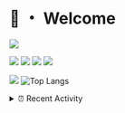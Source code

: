 # 👋 ・ Welcome
![](https://komarev.com/ghpvc/?username=Lorenzo0111)

![](https://img.shields.io/badge/Java-ED8B00?style=for-the-badge&logo=java&logoColor=white)
![](https://img.shields.io/badge/JavaScript-323330?style=for-the-badge&logo=javascript&logoColor=F7DF1E)
![](https://img.shields.io/badge/Node.js-339933?style=for-the-badge&logo=nodedotjs&logoColor=white)
![](https://img.shields.io/badge/React-20232A?style=for-the-badge&logo=react&logoColor=61DAFB)

[![](https://github-readme-stats.vercel.app/api?username=Lorenzo0111&show_icons=true&count_private=true)](https://github.com/Lorenzo0111)
![Top Langs](https://github-readme-stats.vercel.app/api/top-langs/?username=Lorenzo0111&layout=compact)

<details>
<summary>⏰ Recent Activity</summary>

<!--RECENT_ACTIVITY:start-->
1. ![issueClosed] **Issue closed:** [ZombieStriker/QualityArmory#238](https://github.com/ZombieStriker/QualityArmory/issues/238)
2. ![comment] **Commented:** [ZombieStriker/QualityArmory#238](https://github.com/ZombieStriker/QualityArmory/issues/238#issuecomment-1003944996)
3. ![comment] **Commented:** [ItzSomebody/radon#102](https://github.com/ItzSomebody/radon/issues/102#issuecomment-1003756152)
4. ![prMerged] **Pull request merged:** [Lorenzo0111/RocketJoin#52](https://github.com/Lorenzo0111/RocketJoin/pull/52)
5. ![comment] **Commented:** [ItzSomebody/radon#102](https://github.com/ItzSomebody/radon/issues/102#issuecomment-1003681810)
6. ![issueOpened] **Issue opened:** [ItzSomebody/radon#102](https://github.com/ItzSomebody/radon/issues/102)
7. ![comment] **Commented:** [ZombieStriker/QualityArmory#229](https://github.com/ZombieStriker/QualityArmory/issues/229#issuecomment-1003527473)
8. ![prMerged] **Pull request merged:** [ZombieStriker/QualityArmory#236](https://github.com/ZombieStriker/QualityArmory/pull/236)
9. ![issueClosed] **Issue closed:** [ZombieStriker/QualityArmory#237](https://github.com/ZombieStriker/QualityArmory/issues/237)
10. ![issueOpened] **Issue opened:** [Lorenzo0111/MultiLang#57](https://github.com/Lorenzo0111/MultiLang/issues/57)
<!--RECENT_ACTIVITY:end-->


<!--RECENT_ACTIVITY:last_update-->
Last Updated: Monday, January 3rd, 2022, 12:19:22 PM
<!--RECENT_ACTIVITY:last_update_end-->
</details>

[issueOpened]: https://cdn.jsdelivr.net/gh/Readme-Workflows/Readme-Icons@main/icons/octicons/IssueOpenedOld.svg
[issueClosed]: https://cdn.jsdelivr.net/gh/Readme-Workflows/Readme-Icons@main/icons/octicons/IssueClosedOld.svg

[prOpened]: https://cdn.jsdelivr.net/gh/Readme-Workflows/Readme-Icons@main/icons/octicons/PullRequestOpened.svg
[prClosed]: https://cdn.jsdelivr.net/gh/Readme-Workflows/Readme-Icons@main/icons/octicons/PullRequestClosed.svg
[prMerged]: https://cdn.jsdelivr.net/gh/Readme-Workflows/Readme-Icons@main/icons/octicons/PullRequestMerged.svg

[comment]: https://cdn.jsdelivr.net/gh/Readme-Workflows/Readme-Icons@main/icons/octicons/Comment.svg

[changesRequested]: https://cdn.jsdelivr.net/gh/Readme-Workflows/Readme-Icons@main/icons/octicons/RequestedChanges.svg
[approved]: https://cdn.jsdelivr.net/gh/Readme-Workflows/Readme-Icons@main/icons/octicons/ApprovedChanges.svg

[repoCreated]: https://cdn.jsdelivr.net/gh/Readme-Workflows/Readme-Icons@main/icons/octicons/Repository.svg
[release]: https://cdn.jsdelivr.net/gh/Readme-Workflows/Readme-Icons@main/icons/octicons/Release.svg
[star]: https://cdn.jsdelivr.net/gh/Readme-Workflows/Readme-Icons@main/icons/octicons/StarredRepository.svg
[wiki]: https://cdn.jsdelivr.net/gh/Readme-Workflows/Readme-Icons@main/icons/octicons/Wiki.svg
[fork]: https://cdn.jsdelivr.net/gh/Readme-Workflows/Readme-Icons@main/icons/octicons/ForkedRepository.svg
[people]: https://cdn.jsdelivr.net/gh/Readme-Workflows/Readme-Icons@main/icons/octicons/People.svg
